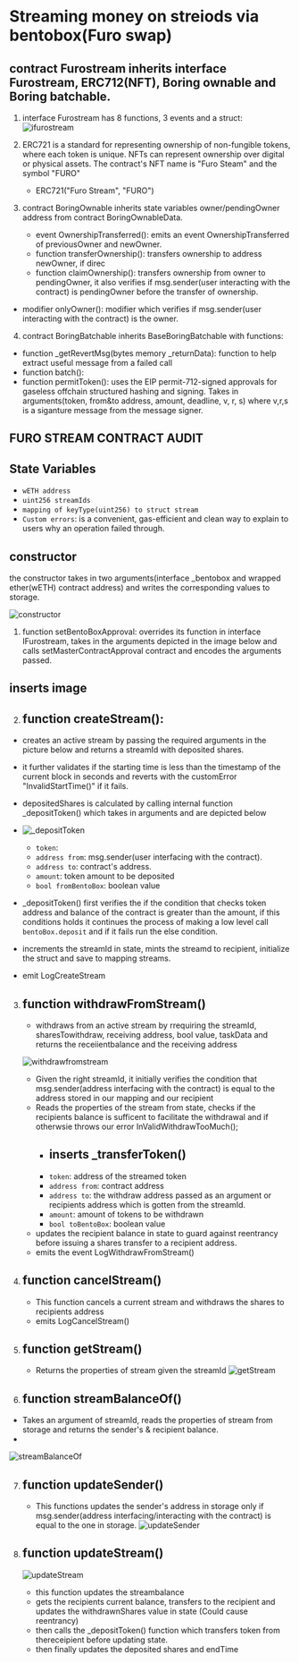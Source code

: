 # Streaming money on streiods via bentobox(Furo swap)

## contract Furostream inherits interface Furostream, ERC712(NFT), Boring ownable and Boring batchable. 

1. interface Furostream has 8 functions, 3 events and a struct: 
 ![ifurostream](https://user-images.githubusercontent.com/23663250/162505571-f51a13ce-ad27-49c3-a440-d8adaa1c7648.png)

2. ERC721 is a standard for representing ownership of non-fungible tokens, where each token is unique. NFTs can represent ownership over digital or  physical assets.  The contract's NFT name is "Furo Steam" and the symbol "FURO" 
   * ERC721("Furo Stream", "FURO")

3. contract BoringOwnable inherits state variables owner/pendingOwner address from contract BoringOwnableData.
   -   event OwnershipTransferred(): emits an event OwnershipTransferred of previousOwner and newOwner.
   -   function transferOwnership(): transfers ownership to address newOwner, if direc 
   -   function claimOwnership(): transfers ownership from owner to pendingOwner, it also verifies if msg.sender(user interacting with the contract) is pendingOwner before the transfer of ownership.
-   modifier onlyOwner(): modifier which verifies if msg.sender(user interacting with the contract) is the owner.

4. contract BoringBatchable inherits BaseBoringBatchable with functions:
 - function _getRevertMsg(bytes memory _returnData): function to help extract useful message from a failed call
 - function batch(): 
 - function permitToken(): uses the EIP permit-712-signed approvals for gaseless offchain structured hashing and signing. Takes in arguments(token, from&to address, amount, deadline, v, r, s) where v,r,s is a siganture message from the message signer. 

 ## FURO STREAM CONTRACT AUDIT


 ## State Variables
 - `wETH address`
 - `uint256 streamIds`
-   `mapping of keyType(uint256) to struct stream`
- `Custom errors`:  is a convenient, gas-efficient and clean way to explain to users why an operation failed through.

## constructor
the constructor takes in two arguments(interface _bentobox and wrapped ether(wETH) contract address) and writes the corresponding values to storage. 

![constructor](https://user-images.githubusercontent.com/23663250/162510496-e32d14b3-8f00-4542-b155-7edb4013c876.png)


1. function setBentoBoxApproval: overrides its function in interface IFurostream, takes in the arguments depicted in the image below and calls setMasterContractApproval contract and encodes the arguments passed.
## inserts image

2. ## function createStream():
 * creates an active stream by passing the required arguments in the picture below and returns a streamId with deposited shares.
 - it further validates if the starting time is less than the timestamp of the current block in seconds and reverts with the customError "InvalidStartTime()" if it fails.
 - depositedShares is calculated by calling internal function _depositToken() which takes in arguments and are depicted below
 - 
    ![_depositToken](https://user-images.githubusercontent.com/23663250/162510693-a32be784-3061-4d7b-bfd6-da83663e271b.png)
    
    - `token`: 
    - `address from`:  msg.sender(user interfacing with the contract).
    - `address to`: contract's address.
    - `amount`: token amount to be deposited 
    - `bool fromBentoBox`: boolean value
- _depositToken() first verifies the if the condition that checks token address and balance of the contract is greater than the amount, if this conditions holds it continues the process of making a low level call `bentoBox.deposit` and if it fails run the else condition.
- increments the streamId in state, mints the streamd to recipient, initialize the struct and save to mapping streams. 
- emit LogCreateStream 

3. ## function withdrawFromStream()
    * withdraws from an active stream by rrequiring the streamId, sharesTowithdraw, receiving address, bool value, taskData and returns the receiientbalance and the receiving address
 
    ![withdrawfromstream](https://user-images.githubusercontent.com/23663250/162510806-1d77adb8-675e-40f2-b5c4-ee5b90d050d7.png)

    - Given the right streamId, it initially verifies the condition that msg.sender(address interfacing with the contract) is equal to the address stored in our mapping and our recipient 
    - Reads the properties of the stream from state, checks if the recipients balance is sufficent to facilitate the withdrawal and if otherwsie throws our error InValidWithdrawTooMuch();
        - ## inserts _transferToken()
        - `token`: address of the streamed token
        - `address from`: contract address 
        - `address to`: the withdraw address passed as an argument or recipients address which is gotten from the streamId.
        - `amount`: amount of tokens to be withdrawn
        - `bool toBentoBox`: boolean value
    - updates the recipient balance in state to guard against reentrancy before issuing a shares transfer to a recipient address.
    - emits the event LogWithdrawFromStream()

4. ## function cancelStream()
    - This function cancels a current stream and withdraws the shares to recipients address 
    - emits LogCancelStream()

5. ## function getStream()
    - Returns the properties of stream given the streamId
   ![getStream](https://user-images.githubusercontent.com/23663250/162510961-0cceee75-f37c-4e0d-9449-1088010eb76d.png)

6. ## function streamBalanceOf()
  - Takes an argument of streamId, reads the properties of stream from storage and returns the sender's & recipient balance.
  - 
![streamBalanceOf](https://user-images.githubusercontent.com/23663250/162511002-3d290197-e1b6-4d08-919b-c0e670ca2d7e.png)

7. ## function updateSender()
    * This functions updates the sender's address in storage only if  msg.sender(address interfacing/interacting with the contract) is equal to the one in storage.
![updateSender](https://user-images.githubusercontent.com/23663250/162511076-5fc3e8f8-9b39-4d1c-91b3-9f53330f9ae4.png)

8. ## function updateStream()
    ![updateStream](https://user-images.githubusercontent.com/23663250/162511118-52f73de5-016d-41e8-9b71-7e79566f572e.png)

    * this function updates the streambalance 
    - gets the recipients current balance, transfers to the recipient and updates the withdrawnShares value in state (Could cause reentrancy)
    - then calls the _depositToken() function which transfers token from thereceipient before updating state. 
    - then finally updates the deposited shares and endTime


